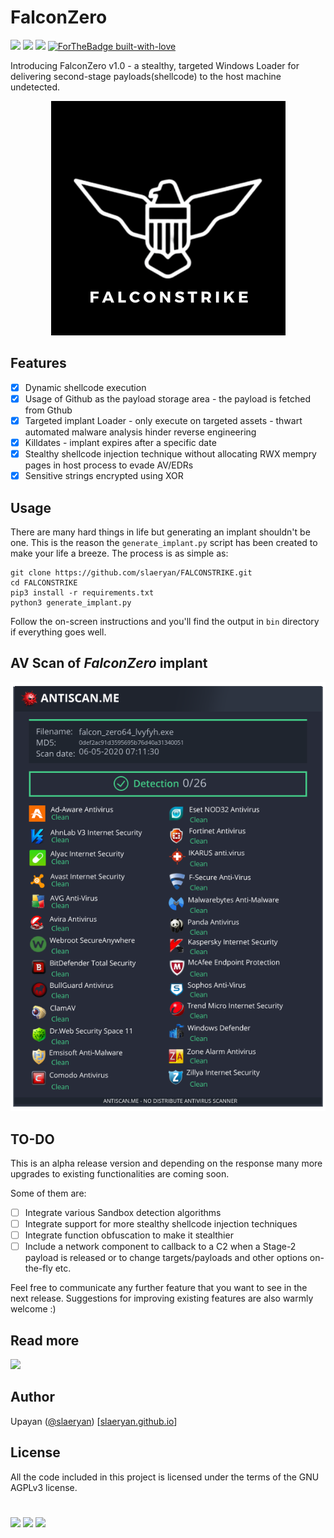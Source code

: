 # FalconZero
[![](https://img.shields.io/badge/Category-Defense%20Evasion-E5A505?style=flat-square)]() [![](https://img.shields.io/badge/Language-C%20%2f%20Python3-E5A505?style=flat-square)]() [![](https://img.shields.io/badge/Version-1.0-E5A505?style=flat-square)]() [![ForTheBadge built-with-love](http://ForTheBadge.com/images/badges/built-with-love.svg)](https://GitHub.com/Naereen/)

Introducing FalconZero v1.0 - a stealthy, targeted Windows Loader for delivering second-stage payloads(shellcode) to the host machine undetected.

<p align="center">
  <img src="FALCONSTRIKE.png">
</p>

## Features
- [X] Dynamic shellcode execution
- [X] Usage of Github as the payload storage area - the payload is fetched from Gthub
- [X] Targeted implant Loader - only execute on targeted assets - thwart automated malware analysis hinder reverse engineering
- [X] Killdates - implant expires after a specific date
- [X] Stealthy shellcode injection technique without allocating RWX mempry pages in host process to evade AV/EDRs
- [X] Sensitive strings encrypted using XOR

## Usage
There are many hard things in life but generating an implant shouldn't be one. This is the reason the `generate_implant.py` script has been created to make your life a breeze.
The process is as simple as:
```
git clone https://github.com/slaeryan/FALCONSTRIKE.git
cd FALCONSTRIKE
pip3 install -r requirements.txt
python3 generate_implant.py
```
Follow the on-screen instructions and you'll find the output in `bin` directory if everything goes well.

## AV Scan of _FalconZero_ implant
![FalconZero v1.0 Antiscan Result](falcon_zero_antiscan.png "FalconZero v1.0 Antiscan Result")

## TO-DO
This is an alpha release version and depending on the response many more upgrades to existing functionalities are coming soon.

Some of them are:

- [ ] Integrate various Sandbox detection algorithms
- [ ] Integrate support for more stealthy shellcode injection techniques
- [ ] Integrate function obfuscation to make it stealthier
- [ ] Include a network component to callback to a C2 when a Stage-2 payload is released or to change targets/payloads and other options on-the-fly etc.

Feel free to communicate any further feature that you want to see in the next release. Suggestions for improving existing features are also warmly welcome :)

## Read more
[![](https://img.shields.io/badge/FalconZero-E5A505?style=flat-square)](https://slaeryan.github.io/posts/falcon-zero-alpha.html)

## Author
Upayan ([@slaeryan](https://twitter.com/slaeryan)) [[slaeryan.github.io](https://slaeryan.github.io)]

## License
All the code included in this project is licensed under the terms of the GNU AGPLv3 license.

#

[![](https://img.shields.io/badge/slaeryan.github.io-E5A505?style=flat-square)](https://slaeryan.github.io) [![](https://img.shields.io/badge/twitter-@slaeryan-00aced?style=flat-square&logo=twitter&logoColor=white)](https://twitter.com/slaeryan) [![](https://img.shields.io/badge/linkedin-@UpayanSaha-0084b4?style=flat-square&logo=linkedin&logoColor=white)](https://www.linkedin.com/in/upayan-saha-404881192/)